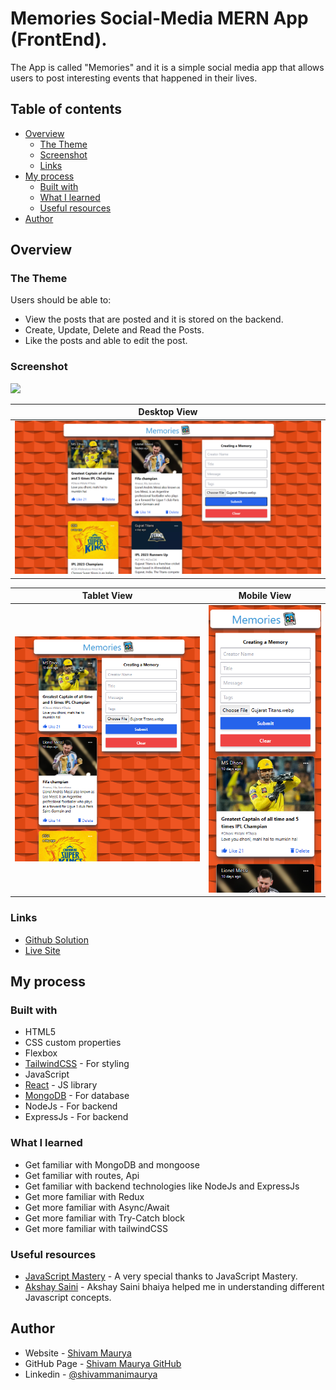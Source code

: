 # Memories Social-Media MERN App (FrontEnd).

The App is called "Memories" and it is a simple social media app that allows users to post interesting events that happened in their lives.

## Table of contents

-   [Overview](#overview)
    -   [The Theme](#the-theme)
    -   [Screenshot](#screenshot)
    -   [Links](#links)
-   [My process](#my-process)
    -   [Built with](#built-with)
    -   [What I learned](#what-i-learned)
    -   [Useful resources](#useful-resources)
-   [Author](#author)

## Overview

### The Theme

Users should be able to:

-   View the posts that are posted and it is stored on the backend.
-   Create, Update, Delete and Read the Posts.
-   Like the posts and able to edit the post.

### Screenshot

![](./screenshot.jpg)

| Desktop View                                              |
| --------------------------------------------------------- |
| ![Desktop](./src/images/screenshots/memories_Desktop.png) |

| Tablet View                                              | Mobile View                                             |
| -------------------------------------------------------- | ------------------------------------------------------- |
| ![Tablet](./src/images/screenshots/memories_tabView.png) | ![Mobile](./src/images/screenshots/memories_mobile.png) |

### Links

-   [Github Solution](https://github.com/ShivamManiMaurya/memories-mern-social-media-app)
-   [Live Site](https://memories-proj-app-mern.netlify.app/)

## My process

### Built with

-   HTML5
-   CSS custom properties
-   Flexbox
-   [TailwindCSS](https://tailwindcss.com/) - For styling
-   JavaScript
-   [React](https://reactjs.org/) - JS library
-   [MongoDB](https://cloud.mongodb.com/) - For database
-   NodeJs - For backend
-   ExpressJs - For backend

### What I learned

-   Get familiar with MongoDB and mongoose
-   Get familiar with routes, Api
-   Get familiar with backend technologies like NodeJs and ExpressJs
-   Get more familiar with Redux
-   Get more familiar with Async/Await
-   Get more familiar with Try-Catch block
-   Get more familiar with tailwindCSS

### Useful resources

-   [JavaScript Mastery](https://www.youtube.com/@javascriptmastery) - A very special thanks to JavaScript Mastery.
-   [Akshay Saini](https://www.youtube.com/@akshaymarch7) - Akshay Saini bhaiya helped me in understanding different Javascript concepts.

## Author

-   Website - [Shivam Maurya](https://shivammanimaurya.github.io/my_portfolio_website/)
-   GitHub Page - [Shivam Maurya GitHub](https://github.com/ShivamManiMaurya)
-   Linkedin - [@shivammanimaurya](https://www.linkedin.com/in/shivammanimaurya)
